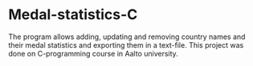 # Medal-statistics-C
The program allows adding, updating and removing country names and their medal statistics and exporting them in a text-file. This project was done on C-programming course in Aalto university. 
